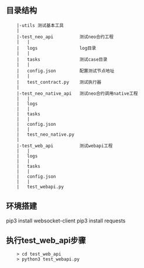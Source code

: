 
## 目录结构

```
	|-utils	测试基本工具
	|
	|-test_neo_api   		测试neo合约工程
	|	|
	|	logs				log目录
	|	|
	|	tasks				测试case目录
	|	|
	|	config.json   		配置测试节点地址
	|	|
	|	test_contract.py  	测试执行器
	|
	|-test_neo_native_api   测试neo合约调用native工程
	|	|	
	|	logs
	|	|
	|	tasks
	|	|
	|	config.json
	|	|
	|	test_neo_native.py 
	|
	|-test_web_api			测试webapi工程
	|	|
	|	logs
	|	|
	|	tasks
	|	|
	|	config.json
	|	|
	|	test_webapi.py
```

## 环境搭建

pip3 install websocket-client
pip3 install requests


## 执行test_web_api步骤

```
	> cd test_web_api
	> python3 test_webapi.py
```

